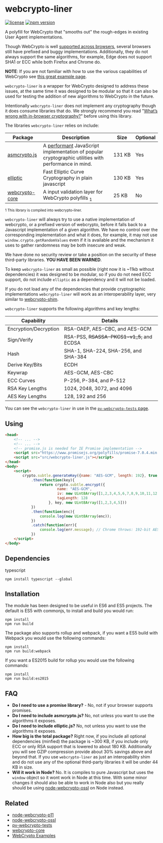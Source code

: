 # webcrypto-liner
[![license](https://img.shields.io/badge/license-MIT-green.svg?style=flat)](https://raw.githubusercontent.com/PeculiarVentures/webcrypto-liner/master/LICENSE)
[![npm version](https://badge.fury.io/js/webcrypto-liner.svg)](https://badge.fury.io/js/webcrypto-liner)

A polyfill for WebCrypto that "smooths out" the rough-edges in existing User Agent implementations.

Though WebCrypto is well [supported across browsers](http://caniuse.com/cryptography), several browsers still have prefixed and buggy implementations. Additionally, they do not always support the same algorithms, for example, Edge does not support SHA1 or ECC while both Firefox and Chrome do. 

**NOTE**: If you are not familiar with how to use the various capabilities of WebCrypto see [this great example  page](https://github.com/diafygi/webcrypto-examples).

`webcrypto-liner` is a wrapper for WebCrypto designed to address these issues, at the same time it was designed to be modular so that it can also be used for testing the addition of new algorithms to WebCrypto in the future.

Intentionally `webcrypto-liner` does not implement any cryptography though it does consume libraries that do. We strongly recommend you read "[What’s wrong with in-browser cryptography?](https://tonyarcieri.com/whats-wrong-with-webcrypto)" before using this library.

The libraries `webcrypto-liner` relies on include:

| Package                                                    | Description                                                                            | Size   | Optional    |
|------------------------------------------------------------|----------------------------------------------------------------------------------------|--------|-------------|
| [asmcrypto.js](https://github.com/vibornoff/asmcrypto.js/) | A [performant](https://medium.com/@encryb/comparing-performance-of-javascript-cryptography-libraries-42fb138116f3) JavaScript implementation of popular cryptographic utilities with performance in mind. | 131&#160;KB | Yes |
| [elliptic](https://github.com/indutny/elliptic)            | Fast Elliptic Curve Cryptography in plain javascript                                   | 130&#160;KB | Yes  |
| [webcrypto-core](https://github.com/PeculiarVentures/webcrypto-core)            | A input validation layer for WebCrypto polyfills <sub>1</sub>    | 25&#160;KB | No  |
<sub>1 This library is compiled into webcrypto-liner.</sub>

`webcrypto-liner` will always try to use a native implementation of webcrypto, or a prefixed version of webcrypto, before it falls back to a Javascript implementation of a given algorithm. We have no control over the corresponding implementation and what it does, for example, it may not use `window.crypto.getRandomValues` even if it is available and the mechanism it uses to gather randomness may be both insecure and weak.

We have done no security review or take a position on the security of these third-party libraries. **YOU HAVE BEEN WARNED**.

To keep `webcrypto-liner` as small as possible (right now it is ~11kb without dependencies) it was designed to be modular, so if you do not need ECC support, do not include `elliptic` as a dependency and it will not be loaded.

If you do not load any of the dependencies that provide cryptographic implementations `webcrypto-liner` will work as an interoperability layer, very similar to [webcrypto-shim](https://github.com/vibornoff/webcrypto-shim).

`webcrypto-liner` supports the following algorithms and key lengths:

| Capability                | Details                                       |
|---------------------------|-----------------------------------------------|
| Encryption/Decryption     | RSA-OAEP, AES-CBC, and AES-GCM                |
| Sign/Verify               | RSA-PSS, ~~RSASSA-PKCS1-v1_5,~~ and ECDSA              |
| Hash                      | SHA-1, SHA-224, SHA-256, and SHA-384          |
| Derive Key/Bits           | ECDH                                          |
| Keywrap                   | AES-GCM, AES-CBC                              |
| ECC Curves                | P-256, P-384, and  P-512                      |
| RSA Key Lengths           | 1024, 2048, 3072, and 4096                    |
| AES Key Lengths           | 128, 192 and 256                              |

You can see the `webcrypto-liner` in use in the [`pv-webcrypto-tests` page](https://peculiarventures.github.io/pv-webcrypto-tests/).

## Using

```html
<head>
    <!-- ... -->
    <!-- ... -->
    <!-- promise.js is needed for IE Promise implementation -->
    <script src="https://www.promisejs.org/polyfills/promise-7.0.4.min.js"></script>
    <script src="src/webcrypto-liner.js"></script>
</head>
<body>
    <script> 
        crypto.subtle.generateKey({name: "AES-GCM", length: 192}, true, ["encrypt", "decrypt"])
            .then(function(key){
                return crypto.subtle.encrypt({
                        name: "AES-GCM", 
                        iv: new Uint8Array([1,2,3,4,5,6,7,8,9,10,11,12,13,14,15,16]),
                        tagLength: 128
                    }, key, new Uint8Array([1,2,3,4,5]))
            })
            .then(function(enc){
                console.log(new Uint8Array(enc));
            })
            .catch(function(err){
                console.log(err.message); // Chrome throws: 192-bit AES keys are not supported
            })
    </script>
</body>
```


## Dependencies
typescript
```
npm install typescript --global
```

## Installation
The module has been designed to be useful in ES6 and ES5 projects. The default is ES5 with commonjs, to install and build you would run:

```
npm install
npm run build
```

The package also supports rollup and webpack, if you want a ES5 build with Webpack you would use the following commands:

```
npm install
npm run build:webpack
```

If you want a ES2015 build for rollup you would use the following commands:
```
npm install
npm run build:es2015
```


## FAQ
- **Do I need to use a promise library?** - No, not if your browser supports promises.
- **Do I need to include asmcrypto.js?** No, not unless you want to use the algorithms it exposes.
- **Do I need to include elliptic.js?** No, not unless you want to use the algorithms it exposes.
- **How big is the total package?** Right now, if you include all optional dependencies (minfied) the package is ~300 KB, if you include only ECC or only RSA support that is lowered to about 180 KB. Additionally you will see GZIP compression provide about 30% savings above and beyond that. If you use `webcrypto-liner` as just an interopability shim and do not use any of the optional third-party libraries it will be under 44 KB in size.
- **Will it work in Node?** No. It is compiles to pure Javascript but uses the `window` object so it wont work in Node at this time. With some minor changes it should also be able to work in Node also but you really should be using [node-webcrypto-ossl](https://github.com/PeculiarVentures/node-webcrypto-ossl) on Node instead.

## Related
 - [node-webcrypto-p11](https://github.com/PeculiarVentures/node-webcrypto-p11)
 - [node-webcrypto-ossl](https://github.com/PeculiarVentures/node-webcrypto-ossl)
 - [pv-webcrypto-tests](https://peculiarventures.github.io/pv-webcrypto-tests)
 - [webcrypto-core](https://peculiarventures.github.io/webcrypto-core)
 - [WebCrypto Examples](https://github.com/diafygi/webcrypto-examples)
